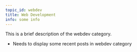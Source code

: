 ```yaml
---
topic_id: webdev
title: Web Development
info: some info
---
```

This is a brief description of the webdev category.

* Needs to display some recent posts in webdev category